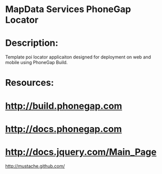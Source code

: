 MapData Services PhoneGap Locator
=================================

Description:
============
Template poi locator applicaiton designed for deployment on web and mobile using PhoneGap Build.

Resources:
==========
http://build.phonegap.com
==========
http://docs.phonegap.com
==========
http://docs.jquery.com/Main_Page
==========
http://mustache.github.com/